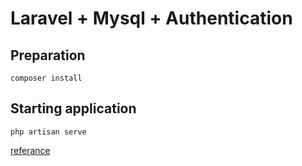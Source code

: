Laravel + Mysql + Authentication
====================================================




Preparation
------------
```
composer install
```

Starting application
--------------------
```
php artisan serve
```


[referance](https://www.positronx.io/)
